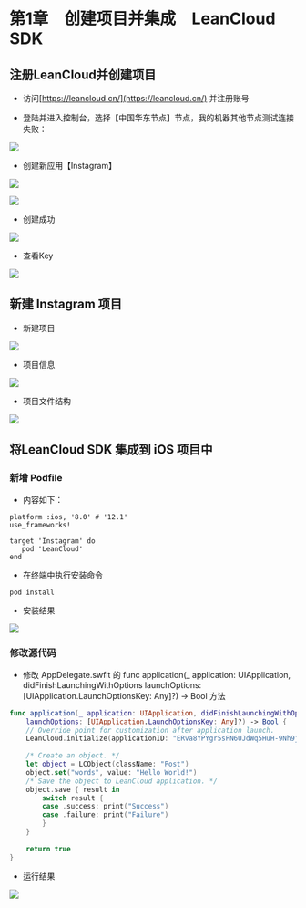 # 第1章　创建项目并集成　LeanCloud SDK #

## 注册LeanCloud并创建项目 ##

- 访问[https://leancloud.cn/](https://leancloud.cn/) 并注册账号

- 登陆并进入控制台，选择【中国华东节点】节点，我的机器其他节点测试连接失败：

![](https://github.com/CoderDream/iOS_10_Development_QuickStart_Guide/blob/master/snapshot/chapter01/chapter01000.png)

- 创建新应用【Instagram】

![](https://github.com/CoderDream/iOS_10_Development_QuickStart_Guide/blob/master/snapshot/chapter01/chapter01001.png)


![](https://github.com/CoderDream/iOS_10_Development_QuickStart_Guide/blob/master/snapshot/chapter01/chapter01006.png)

- 创建成功

![](https://github.com/CoderDream/iOS_10_Development_QuickStart_Guide/blob/master/snapshot/chapter01/chapter01002.png)

- 查看Key

![](https://github.com/CoderDream/iOS_10_Development_QuickStart_Guide/blob/master/snapshot/chapter01/chapter01003.png)

## 新建 Instagram 项目 

- 新建项目

![](https://github.com/CoderDream/iOS_10_Development_QuickStart_Guide/blob/master/snapshot/chapter01/chapter01003.png)

- 项目信息
 
![](https://github.com/CoderDream/iOS_10_Development_QuickStart_Guide/blob/master/snapshot/chapter01/chapter01003.png)

- 项目文件结构

![](https://github.com/CoderDream/iOS_10_Development_QuickStart_Guide/blob/master/snapshot/chapter01/chapter01003.png)


## 将LeanCloud SDK 集成到 iOS 项目中


### 新增 Podfile

- 内容如下：

```
platform :ios, '8.0' # '12.1'
use_frameworks!

target 'Instagram' do
   pod 'LeanCloud'
end
```

- 在终端中执行安装命令

```
pod install
```

- 安装结果

![](https://github.com/CoderDream/iOS_10_Development_QuickStart_Guide/blob/master/snapshot/chapter01/chapter01004.png)


### 修改源代码

- 修改 AppDelegate.swfit 的    func application(_ application: UIApplication, didFinishLaunchingWithOptions launchOptions: [UIApplication.LaunchOptionsKey: Any]?) -> Bool 方法

```swift
func application(_ application: UIApplication, didFinishLaunchingWithOptions 
	launchOptions: [UIApplication.LaunchOptionsKey: Any]?) -> Bool {
    // Override point for customization after application launch.
    LeanCloud.initialize(applicationID: "ERva8YPYgr5sPN6UJdWq5HuH-9Nh9j0Va", applicationKey: "3wnkDhfhLxv8QQQaXT4N9lWT")
    
    /* Create an object. */
    let object = LCObject(className: "Post")
    object.set("words", value: "Hello World!")
    /* Save the object to LeanCloud application. */
    object.save { result in
        switch result {
        case .success: print("Success")
        case .failure: print("Failure")
        }
    }
    
    return true
}
```

- 运行结果

![](https://github.com/CoderDream/iOS_10_Development_QuickStart_Guide/blob/master/snapshot/chapter01/chapter01004.png)